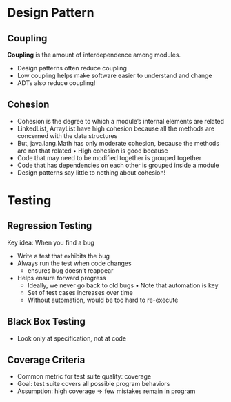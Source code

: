 # Design Pattern
## Coupling
__Coupling__ is the amount of interdependence among modules.
* Design patterns often reduce coupling
 * Low coupling helps make software easier to understand and change
* ADTs also reduce coupling!

## Cohesion
* Cohesion is the degree to which a module’s internal elements are related
 * LinkedList, ArrayList have high cohesion because all the methods are concerned with the data structures
 * But, java.lang.Math has only moderate cohesion, because the methods are not that related
• High cohesion is good because
 * Code that may need to be modified together is grouped together
 * Code that has dependencies on each other is grouped inside a module
 * Design patterns say little to nothing about cohesion!
# Testing
## Regression Testing
Key idea: When you find a bug
* Write a test that exhibits the bug
* Always run the test when code changes
  * ensures bug doesn’t reappear
* Helps ensure forward progress
  * Ideally, we never go back to old bugs
• Note that automation is key
  * Set of test cases increases over time
  * Without automation, would be too hard to re-execute
  
## Black Box Testing
* Look only at specification, not at code

## Coverage Criteria
* Common metric for test suite quality: coverage
* Goal: test suite covers all possible program behaviors
* Assumption: high coverage ⇒ few mistakes remain in program

